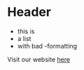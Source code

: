 <!-- Markdown - Easy -->

# Header

 - this is
 - a list
 - with bad
 -formatting

Visit our website [here]( https://forkcommitmerge.io )
